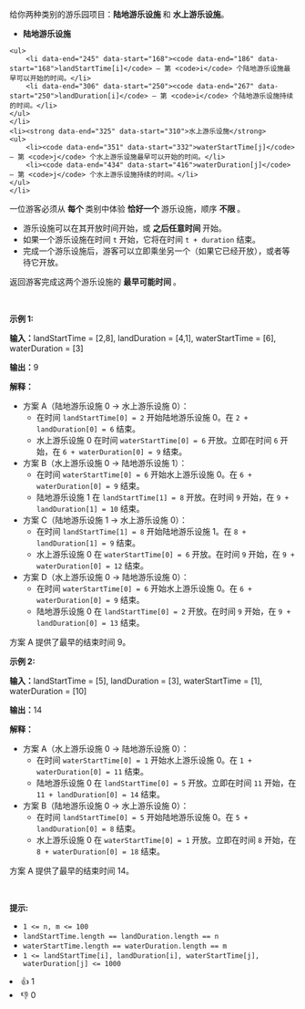 <p data-end="143" data-start="53">给你两种类别的游乐园项目：<strong data-end="122" data-start="108">陆地游乐设施&nbsp;</strong>和&nbsp;<strong data-end="142" data-start="127">水上游乐设施</strong>。</p>

<ul> 
 <li data-end="163" data-start="147"><strong data-end="161" data-start="147">陆地游乐设施</strong> </li>
</ul>

    <ul>
    	<li data-end="245" data-start="168"><code data-end="186" data-start="168">landStartTime[i]</code> – 第 <code>i</code> 个陆地游乐设施最早可以开始的时间。</li>
    	<li data-end="306" data-start="250"><code data-end="267" data-start="250">landDuration[i]</code> – 第 <code>i</code> 个陆地游乐设施持续的时间。</li>
    </ul>
    </li>
    <li><strong data-end="325" data-start="310">水上游乐设施</strong>
    <ul>
    	<li><code data-end="351" data-start="332">waterStartTime[j]</code> – 第 <code>j</code> 个水上游乐设施最早可以开始的时间。</li>
    	<li><code data-end="434" data-start="416">waterDuration[j]</code> – 第 <code>j</code> 个水上游乐设施持续的时间。</li>
    </ul>
    </li>


<p data-end="569" data-start="476">一位游客必须从&nbsp;<strong data-end="517" data-start="502">每个&nbsp;</strong>类别中体验 <strong>恰好</strong><strong data-end="536" data-start="528">一个&nbsp;</strong>游乐设施，顺序&nbsp;<strong data-end="566" data-start="550">不限&nbsp;</strong>。</p>

<ul> 
 <li data-end="641" data-start="573">游乐设施可以在其开放时间开始，或&nbsp;<strong data-end="638" data-start="618">之后任意时间&nbsp;</strong>开始。</li> 
 <li data-end="715" data-start="644">如果一个游乐设施在时间 <code>t</code> 开始，它将在时间 <code data-end="712" data-start="698">t + duration</code> 结束。</li> 
 <li data-end="834" data-start="718">完成一个游乐设施后，游客可以立即乘坐另一个（如果它已经开放），或者等待它开放。</li> 
</ul>

<p data-end="917" data-start="836">返回游客完成这两个游乐设施的&nbsp;<strong data-end="873" data-start="847">最早可能时间&nbsp;</strong>。</p>

<p>&nbsp;</p>

<p><strong class="example">示例 1:</strong></p>

<div class="example-block"> 
 <p><strong>输入：</strong><span class="example-io">landStartTime = [2,8], landDuration = [4,1], waterStartTime = [6], waterDuration = [3]</span></p> 
</div>

<p><strong>输出：</strong><span class="example-io">9</span></p>

<p><strong>解释：</strong></p>

<ul> 
 <li data-end="181" data-start="145">方案 A（陆地游乐设施 0 → 水上游乐设施 0）： 
  <ul> 
   <li data-end="272" data-start="186">在时间 <code data-end="234" data-start="212">landStartTime[0] = 2</code> 开始陆地游乐设施 0。在 <code data-end="271" data-start="246">2 + landDuration[0] = 6</code> 结束。</li> 
   <li data-end="392" data-start="277">水上游乐设施 0 在时间 <code data-end="327" data-start="304">waterStartTime[0] = 6</code> 开放。立即在时间 <code data-end="353" data-start="350">6</code> 开始，在 <code data-end="391" data-start="365">6 + waterDuration[0] = 9</code> 结束。</li> 
  </ul> </li> 
 <li data-end="432" data-start="396">方案 B（水上游乐设施 0 → 陆地游乐设施 1）： 
  <ul> 
   <li data-end="526" data-start="437">在时间 <code data-end="487" data-start="464">waterStartTime[0] = 6</code> 开始水上游乐设施 0。在 <code data-end="525" data-start="499">6 + waterDuration[0] = 9</code> 结束。</li> 
   <li data-end="632" data-start="531">陆地游乐设施 1 在 <code data-end="574" data-start="552">landStartTime[1] = 8</code> 开放。在时间 <code data-end="593" data-start="590">9</code> 开始，在 <code data-end="631" data-start="605">9 + landDuration[1] = 10</code> 结束。</li> 
  </ul> </li> 
 <li data-end="672" data-start="636">方案 C（陆地游乐设施 1 → 水上游乐设施 0）： 
  <ul> 
   <li data-end="763" data-start="677">在时间 <code data-end="725" data-start="703">landStartTime[1] = 8</code> 开始陆地游乐设施 1。在 <code data-end="762" data-start="737">8 + landDuration[1] = 9</code> 结束。</li> 
   <li data-end="873" data-start="768">水上游乐设施 0 在 <code data-end="814" data-start="791">waterStartTime[0] = 6</code> 开放。在时间 <code data-end="833" data-start="830">9</code> 开始，在 <code data-end="872" data-start="845">9 + waterDuration[0] = 12</code> 结束。</li> 
  </ul> </li> 
 <li data-end="913" data-start="877">方案 D（水上游乐设施 0 → 陆地游乐设施 0）： 
  <ul> 
   <li data-end="1007" data-start="918">在时间 <code data-end="968" data-start="945">waterStartTime[0] = 6</code> 开始水上游乐设施 0。在 <code data-end="1006" data-start="980">6 + waterDuration[0] = 9</code> 结束。</li> 
   <li data-end="1114" data-start="1012">陆地游乐设施 0 在 <code data-end="1056" data-start="1034">landStartTime[0] = 2</code> 开放。在时间 <code data-end="1075" data-start="1072">9</code> 开始，在 <code data-end="1113" data-start="1087">9 + landDuration[0] = 13</code> 结束。</li> 
  </ul> </li> 
</ul>

<p data-end="1161" data-is-last-node="" data-is-only-node="" data-start="1116">方案 A 提供了最早的结束时间 9。</p>

<p><strong class="example">示例 2:</strong></p>

<div class="example-block"> 
 <p><strong>输入：</strong><span class="example-io">landStartTime = [5], landDuration = [3], waterStartTime = [1], waterDuration = [10]</span></p> 
</div>

<p><strong>输出：</strong><span class="example-io">14</span></p>

<p><strong>解释：</strong></p>

<ul data-end="1589" data-start="1086"> 
 <li data-end="1124" data-start="1088">方案 A（水上游乐设施 0 → 陆地游乐设施 0）： 
  <ul> 
   <li data-end="1219" data-start="1129">在时间 <code data-end="1179" data-start="1156">waterStartTime[0] = 1</code> 开始水上游乐设施 0。在 <code data-end="1218" data-start="1191">1 + waterDuration[0] = 11</code> 结束。</li> 
   <li data-end="1338" data-start="1224">陆地游乐设施 0 在 <code data-end="1268" data-start="1246">landStartTime[0] = 5</code> 开放。立即在时间 <code data-end="1295" data-start="1291">11</code> 开始，在 <code data-end="1337" data-start="1310">11 + landDuration[0] = 14</code> 结束。</li> 
  </ul> </li> 
 <li data-end="1378" data-start="1342">方案 B（陆地游乐设施 0 → 水上游乐设施 0）： 
  <ul> 
   <li data-end="1469" data-start="1383">在时间 <code data-end="1431" data-start="1409">landStartTime[0] = 5</code> 开始陆地游乐设施 0。在 <code data-end="1468" data-start="1443">5 + landDuration[0] = 8</code> 结束。</li> 
   <li data-end="1589" data-start="1474">水上游乐设施 0 在 <code data-end="1520" data-start="1497">waterStartTime[0] = 1</code> 开放。立即在时间 <code data-end="1546" data-start="1543">8</code> 开始，在 <code data-end="1588" data-start="1561">8 + waterDuration[0] = 18</code> 结束。</li> 
  </ul> </li> 
</ul>

<p data-end="1640" data-is-last-node="" data-is-only-node="" data-start="1591">方案 A 提供了最早的结束时间 14。<strong>​​​​​​​</strong></p>

<p>&nbsp;</p>

<p><strong>提示:</strong></p>

<ul> 
 <li data-end="38" data-start="16"><code data-end="36" data-start="16">1 &lt;= n, m &lt;= 100</code></li> 
 <li data-end="93" data-start="41"><code data-end="91" data-start="41">landStartTime.length == landDuration.length == n</code></li> 
 <li data-end="150" data-start="96"><code data-end="148" data-start="96">waterStartTime.length == waterDuration.length == m</code></li> 
 <li data-end="237" data-start="153"><code data-end="235" data-start="153">1 &lt;= landStartTime[i], landDuration[i], waterStartTime[j], waterDuration[j] &lt;= 1000</code></li> 
</ul>

<div><li>👍 1</li><li>👎 0</li></div>